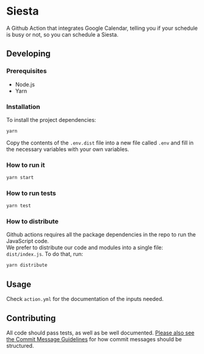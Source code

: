 # Siesta
A Github Action that integrates Google Calendar, telling you if your schedule is busy or not, so you can schedule a Siesta.  
 
## Developing

### Prerequisites

- Node.js
- Yarn

### Installation

To install the project dependencies:

```bash
yarn
```

Copy the contents of the `.env.dist` file into a new file called `.env`
and fill in the necessary variables with your own variables.

### How to run it
```bash
yarn start
```

### How to run tests
```bash
yarn test
```
### How to distribute
Github actions requires all the package dependencies in the repo to run the JavaScript code.  
We prefer to distribute our code and modules into a single file: ```dist/index.js```. To do that, run: 
```bash
yarn distribute
```

## Usage
Check ```action.yml``` for the documentation of the inputs needed.

## Contributing
All code should pass tests, as well as be well documented. [Please also see the Commit Message Guidelines](CONTRIBUTING.MD) for how commit messages should be structured.

